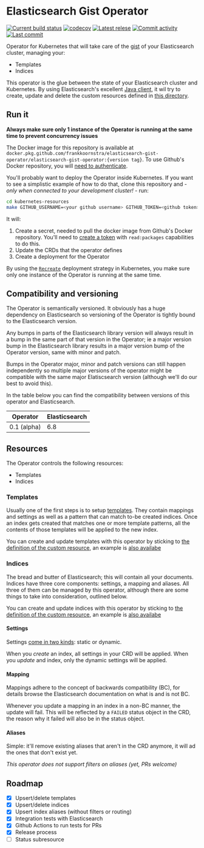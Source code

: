 # Elasticsearch Gist Operator

[![Current build status](https://github.com/frankkoornstra/elasticsearch-gist-operator/workflows/Build%20and%20test%20code/badge.svg)](https://github.com/frankkoornstra/elasticsearch-gist-operator/actions?query=branch%3Amaster)
[![codecov](https://codecov.io/gh/frankkoornstra/elasticsearch-gist-operator/branch/master/graph/badge.svg)](https://codecov.io/gh/frankkoornstra/elasticsearch-gist-operator)
[![Latest relese](https://img.shields.io/github/v/release/frankkoornstra/elasticsearch-gist-operator?include_prereleases)](https://github.com/frankkoornstra/elasticsearch-gist-operator/releases)
[![Commit activity](https://img.shields.io/github/commit-activity/m/frankkoornstra/elasticsearch-gist-operator)](https://github.com/frankkoornstra/elasticsearch-gist-operator/pulse)
[![Last commit](https://img.shields.io/github/last-commit/frankkoornstra/elasticsearch-gist-operator)](https://github.com/frankkoornstra/elasticsearch-gist-operator/commits/master)

Operator for Kubernetes that will take care of the [gist](https://www.dictionary.com/browse/gist) of your Elasticsearch cluster, managing your:
* Templates
* Indices

This operator is the glue between the state of your Elasticsearch cluster and Kubernetes.
By using Elasticsearch's excellent [Java client](https://www.elastic.co/guide/en/elasticsearch/client/java-rest/current/index.html), it wil try to create, update and delete the custom resources defined in [this directory](crd/).

## Run it

**Always make sure only 1 instance of the Operator is running at the same time to prevent concurrency issues**

The Docker image for this repository is available at `docker.pkg.github.com/frankkoornstra/elasticsearch-gist-operator/elasticsearch-gist-operator:{version tag}`. To use Github's Docker repository, you will [need to authenticate](https://help.github.com/en/packages/using-github-packages-with-your-projects-ecosystem/configuring-docker-for-use-with-github-packages#authenticating-to-github-packages).

You'll probably want to deploy the Operator inside Kubernetes. If you want to see a simplistic example of how to do that, clone this repository and - _only when connected to your development cluster!_ - run:
```bash
cd kubernetes-resources
make GITHUB_USERNAME=<your github username> GITHUB_TOKEN=<github token>
```

It will:
1. Create a secret, needed to pull the docker image from Github's Docker repository. You'll need to [create a token](https://github.com/settings/tokens) with `read:packages` capabilities to do this.
1. Update the CRDs that the operator defines
1. Create a deployment for the Operator

By using the [`Recreate`](https://kubernetes.io/docs/concepts/workloads/controllers/deployment/#recreate-deployment) deployment strategy in Kubernetes, you make sure only one instance of the Operator is running at the same time.

## Compatibility and versioning

The Operator is semantically versioned. It obviously has a huge dependency on Elasticsearch so versioning of the Operator is tightly bound to the Elasticsearch version.

Any bumps in parts of the Elasticsearch library version will always result in a bump in the same part of that version in the Operator; ie a major version bump in the Elasticsearch library results in a major version bump of the Operator version, same with minor and patch.

Bumps in the Operator major, minor and patch versions can still happen independently so multiple major versions of the operator might be compatible with the same major Elatiscsearch version (although we'll do our best to avoid this).

In the table below you can find the compatibility between versions of this operator and Elasticsearch.

| Operator    | Elasticsearch |
|-------------|---------------|
| 0.1 (alpha) | 6.8           |

## Resources

The Operator controls the following resources:
* Templates
* Indices

### Templates

Usually one of the first steps is to setup [templates](https://www.elastic.co/guide/en/elasticsearch/reference/6.8/indices-templates.html#indices-templates).
They contain mappings and settings as well as a pattern that can match to-be created indices.
Once an index gets created that matches one or more template patterns, all the contents of those templates will be applied to the new index.

You can create and update templates with this operator by sticking to [the definition of the custom resource](crd/crd-template.yaml), an example is [also availabe](crd/template.yaml)

### Indices

The bread and butter of Elasticsearch; this will contain all your documents.
Indices have three core components: settings, a mapping and aliases.
All three of them can be managed by this operator, although there are some things to take into consideration, outlined below.

You can create and update indices with this operator by sticking to [the definition of the custom resource](crd/crd-index.yaml), an example is [also availabe](crd/index.yaml)

#### Settings

Settings [come in two kinds](https://www.elastic.co/guide/en/elasticsearch/reference/current/index-modules.html#index-modules-settings): static or dynamic.

When you _create_ an index, all settings in your CRD will be applied.
When you _update_ and index, only the dynamic settings will be applied.

#### Mapping

Mappings adhere to the concept of backwards compatibility (BC), for details browse the Elasticsearch documentation on what is and is not BC.

Whenever you update a mapping in an index in a non-BC manner, the update will fail.
This will be reflected by a `FAILED` status object in the CRD, the reason why it failed will also be in the status object.

#### Aliases

Simple: it'll remove existing aliases that aren't in the CRD anymore, it will ad the ones that don't exist yet.

*This operator does not support filters on aliases (yet, PRs welcome)*

## Roadmap

- [x] Upsert/delete templates
- [x] Upsert/delete indices
- [x] Upsert index aliases (without filters or routing)
- [x] Integration tests with Elasticsearch
- [x] Github Actions to run tests for PRs
- [x] Release process
- [ ] Status subresource
